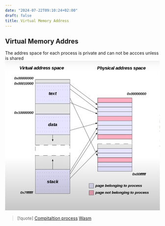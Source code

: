 ```yaml
---
date: "2024-07-22T09:10:24+02:00"
draft: false
title: Virtual Memory Address
---
```


## Virtual Memory Addres

The addres space for each process is private and can not be accces
unless is shared
![VirtualAdressSpace_visual.png](/static/VirtualAdressSpace_visual.png)

> \[!quote\] [Compitaltion process](/Compitaltion_process)
> [Wasm](/libriairies/Wasm)
